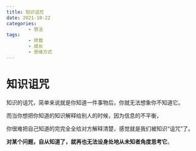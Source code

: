 ```yaml
---
title: 知识诅咒
date: 2021-10-22
categories:
        - 想法
tags:
        - 转载
        - 成长
        - 思维方式
---
```


# 知识诅咒

知识的诅咒，简单来说就是你知道一件事物后，你就无法想象你不知道它。

而当你想把你知道的知识解释给别人的时候，因为信息的不平衡，

你很难把自己知道的完完全全给对方解释清楚，感觉就是我们被知识“诅咒”了。

**对某个问题，自从知道了，就再也无法设身处地从未知者角度思考它**。

